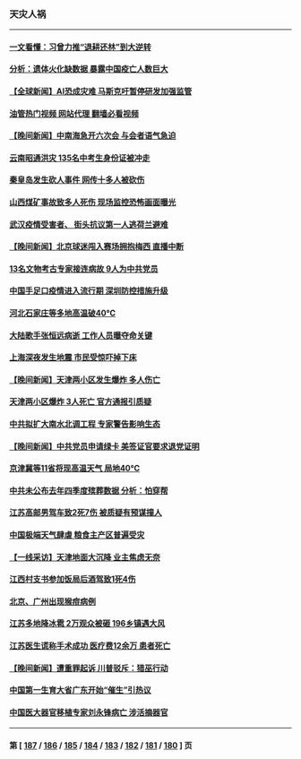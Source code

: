 ### 天灾人祸
---
#### [一文看懂：习曾力推“退耕还林”到大逆转](../../pages/ncid280/n14017950.md?06180845) 
#### [分析：遗体火化缺数据 暴露中国疫亡人数巨大](../../pages/ncid280/n14017927.md?06180845) 
#### [【全球新闻】AI恐成灾难 马斯克吁暂停研发加强监管](../../pages/ncid280/n14017420.md?06180845) 
#### [油管热门视频 网站代理 翻墙必看视频](http://138.2.39.72:81/youtube.html?epic-marker?06180845)
#### [【晚间新闻】中南海急开六次会 与会者语气急迫](../../pages/ncid280/n14017887.md?06180845) 
#### [云南昭通洪灾 135名中考生身份证被冲走](../../pages/ncid280/n14017885.md?06180845) 
#### [秦皇岛发生砍人事件 网传十多人被砍伤](../../pages/ncid280/n14017858.md?06180845) 
#### [山西煤矿事故致多人死伤 现场监控恐怖画面曝光](../../pages/ncid280/n14017671.md?06180845) 
#### [武汉疫情受害者、 街头抗议第一人逃荷兰避难](../../pages/ncid280/n14017303.md?06180845) 
#### [【晚间新闻】北京球迷闯入赛场拥抱梅西 直播中断](../../pages/ncid280/n14016915.md?06180845) 
#### [13名文物考古专家接连病故 9人为中共党员](../../pages/ncid280/n14017241.md?06180845) 
#### [中国手足口疫情进入流行期 深圳防控措施升级](../../pages/ncid280/n14016980.md?06180845) 
#### [河北石家庄等多地高温破40℃](../../pages/ncid280/n14016616.md?06180845) 
#### [大陆歌手张恒远病逝 工作人员曝夺命关键](../../pages/ncid280/n14016295.md?06180845) 
#### [上海深夜发生地震 市民受惊吓掉下床](../../pages/ncid280/n14016341.md?06180845) 
#### [【晚间新闻】天津两小区发生爆炸 多人伤亡](../../pages/ncid280/n14015882.md?06180845) 
#### [天津两小区爆炸 3人死亡 官方通报引质疑](../../pages/ncid280/n14015629.md?06180845) 
#### [中共拟扩大南水北调工程 专家警告影响生态](../../pages/ncid280/n14015409.md?06180845) 
#### [【晚间新闻】中共党员申请绿卡 美签证官要求退党证明](../../pages/ncid280/n14015135.md?06180845) 
#### [京津冀等11省将现高温天气 局地40℃](../../pages/ncid280/n14014579.md?06180845) 
#### [中共未公布去年四季度殡葬数据 分析：怕穿帮](../../pages/ncid280/n14014392.md?06180845) 
#### [江苏高邮男驾车致2死7伤 被质疑有预谋撞人](../../pages/ncid280/n14014335.md?06180845) 
#### [中国极端天气肆虐 粮食主产区普遍受灾](../../pages/ncid280/n14014230.md?06180845) 
#### [【一线采访】天津地面大沉降 业主焦虑无奈](../../pages/ncid280/n14014193.md?06180845) 
#### [江西村支书参加饭局后酒驾致1死4伤](../../pages/ncid280/n14014089.md?06180845) 
#### [北京、广州出现猴痘病例](../../pages/ncid280/n14013952.md?06180845) 
#### [江苏多地降冰雹 2万观众被砸 196乡镇遇大风](../../pages/ncid280/n14013932.md?06180845) 
#### [江苏医生谎称手术成功 医疗费12余万 患者死亡](../../pages/ncid280/n14013672.md?06180845) 
#### [【晚间新闻】遭重罪起诉 川普驳斥：猎巫行动](../../pages/ncid280/n14013662.md?06180845) 
#### [中国第一生育大省广东开始“催生”引热议](../../pages/ncid280/n14012641.md?06180845) 
#### [中国医大器官移植专家刘永锋病亡 涉活摘器官](../../pages/ncid280/n14012776.md?06180845) 

---
#### 第 [ [187](./187.md?06180845) / [186](./186.md?06180845) / [185](./185.md?06180845) / [184](./184.md?06180845) / [183](./183.md?06180845) / [182](./182.md?06180845) / [181](./181.md?06180845) / [180](./180.md?06180845) ] 页
